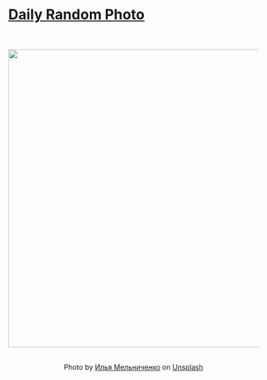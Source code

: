 # [Daily Random Photo](https://www.dailyrandomphoto.com/)

<div align="center">
  <br>
  <br>
  <a href="https://www.dailyrandomphoto.com/p/2021/2021-12-25/"><img src="https://images.unsplash.com/photo-1558427405-d8dcc49ae7c2?crop=entropy&cs=tinysrgb&fit=max&fm=jpg&ixid=Mnw3NzUwOHwwfDF8cmFuZG9tfHx8fHx8fHx8MTY0MDM5MTU3MA&ixlib=rb-1.2.1&q=80&w=1080" width="600px"></a>
  <br>
  <br>
  <p class="has-text-grey">Photo by <a href="https://unsplash.com/@elliotm?utm_source=Daily%20Random%20Photo&amp;utm_medium=referral" target="_blank" rel="noopener noreferrer">Илья Мельниченко</a> on <a href="https://unsplash.com/photos/NZXAY_QtSUw?utm_source=Daily%20Random%20Photo&amp;utm_medium=referral" target="_blank" rel="noopener noreferrer">Unsplash</a></p>
</div>
